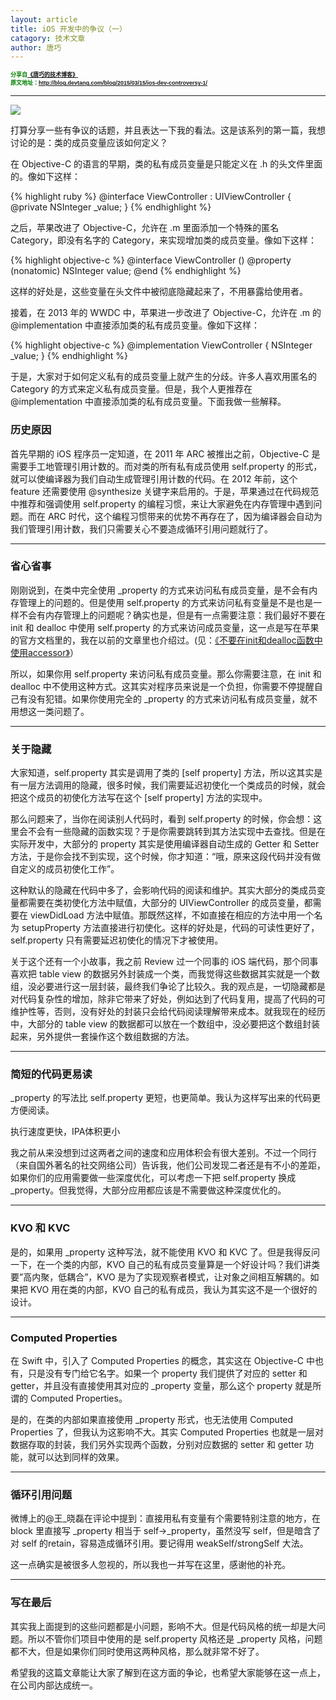 ```yaml
---
layout: article
title: iOS 开发中的争议（一）
catagory: 技术文章
author: 唐巧
---
```


<style type="text/css">
span.repost {
			color: green;
			font-family: sans-serif;
			font-size: 9px;
			font-weight: bold;
			display: inline-block
}
</style>

<span class="repost">
分享自<a href="http://blog.devtang.com/">《唐巧的技术博客》</a><br>
原文地址：<a href="http://blog.devtang.com/blog/2015/03/15/ios-dev-controversy-1/">http://blog.devtang.com/blog/2015/03/15/ios-dev-controversy-1/</a>
</span>
<hr>

<img src="http://blog.devtang.com/images/controversy.jpg">

打算分享一些有争议的话题，并且表达一下我的看法。这是该系列的第一篇，我想讨论的是：类的成员变量应该如何定义？

在 Objective-C 的语言的早期，类的私有成员变量是只能定义在 .h 的头文件里面的。像如下这样：

{% highlight ruby %}
@interface ViewController : UIViewController {
    @private
    NSInteger _value;
}
{% endhighlight %}

之后，苹果改进了 Objective-C，允许在 .m 里面添加一个特殊的匿名 Category，即没有名字的 Category，来实现增加类的成员变量。像如下这样：

{% highlight objective-c %}
@interface ViewController ()
@property (nonatomic) NSInteger value;
@end
{% endhighlight %}

这样的好处是，这些变量在头文件中被彻底隐藏起来了，不用暴露给使用者。

接着，在 2013 年的 WWDC 中，苹果进一步改进了 Objective-C，允许在 .m 的 @implementation 中直接添加类的私有成员变量。像如下这样：

{% highlight objective-c %}
@implementation ViewController {
    NSInteger _value;
}
{% endhighlight %}

于是，大家对于如何定义私有的成员变量上就产生的分歧。许多人喜欢用匿名的 Category 的方式来定义私有成员变量。但是，我个人更推荐在 @implementation 中直接添加类的私有成员变量。下面我做一些解释。

<h3>历史原因</h3>

首先早期的 iOS 程序员一定知道，在 2011 年 ARC 被推出之前，Objective-C 是需要手工地管理引用计数的。而对类的所有私有成员使用 self.property 的形式，就可以使编译器为我们自动生成管理引用计数的代码。在 2012 年前，这个 feature 还需要使用 @synthesize 关键字来启用的。于是，苹果通过在代码规范中推荐和强调使用 self.property 的编程习惯，来让大家避免在内存管理中遇到问题。而在 ARC 时代，这个编程习惯带来的优势不再存在了，因为编译器会自动为我们管理引用计数，我们只需要关心不要造成循环引用问题就行了。

<hr>

<h3>省心省事</h3>

刚刚说到，在类中完全使用 _property 的方式来访问私有成员变量，是不会有内存管理上的问题的。但是使用 self.property 的方式来访问私有变量是不是也是一样不会有内存管理上的问题呢？确实也是，但是有一点需要注意：我们最好不要在 init 和 dealloc 中使用 self.property 的方式来访问成员变量，这一点是写在苹果的官方文档里的，我在以前的文章里也介绍过。(见：<a href="http://blog.devtang.com/blog/2011/08/10/do-not-use-accessor-in-init-and-dealloc-method/">《不要在init和dealloc函数中使用accessor》</a>）

所以，如果你用 self.property 来访问私有成员变量。那么你需要注意，在 init 和 dealloc 中不使用这种方式。这其实对程序员来说是一个负担，你需要不停提醒自己有没有犯错。如果你使用完全的 _property 的方式来访问私有成员变量，就不用想这一类问题了。

<hr>

<h3>关于隐藏</h3>

大家知道，self.property 其实是调用了类的 [self property] 方法，所以这其实是有一层方法调用的隐藏，很多时候，我们需要延迟初使化一个类成员的时候，就会把这个成员的初使化方法写在这个 [self property] 方法的实现中。

那么问题来了，当你在阅读别人代码时，看到 self.property 的时候，你会想：这里会不会有一些隐藏的函数实现？于是你需要跳转到其方法实现中去查找。但是在实际开发中，大部分的 property 其实是使用编译器自动生成的 Getter 和 Setter 方法，于是你会找不到实现，这个时候，你才知道：“哦，原来这段代码并没有做自定义的成员初使化工作”。

这种默认的隐藏在代码中多了，会影响代码的阅读和维护。其实大部分的类成员变量都需要在类初使化方法中赋值，大部分的 UIViewController 的成员变量，都需要在 viewDidLoad 方法中赋值。那既然这样，不如直接在相应的方法中用一个名为 setupProperty 方法直接进行初使化。这样的好处是，代码的可读性更好了，self.property 只有需要延迟初使化的情况下才被使用。

关于这个还有一个小故事，我之前 Review 过一个同事的 iOS 端代码，那个同事喜欢把 table view 的数据另外封装成一个类，而我觉得这些数据其实就是一个数组，没必要进行这一层封装，最终我们争论了比较久。我的观点是，一切隐藏都是对代码复杂性的增加，除非它带来了好处，例如达到了代码复用，提高了代码的可维护性等，否则，没有好处的封装只会给代码阅读理解带来成本。就我现在的经历中，大部分的 table view 的数据都可以放在一个数组中，没必要把这个数组封装起来，另外提供一套操作这个数组数据的方法。

<hr>

<h3>简短的代码更易读</h3>

_property 的写法比 self.property 更短，也更简单。我认为这样写出来的代码更方便阅读。

执行速度更快，IPA体积更小

我之前从来没想到过这两者之间的速度和应用体积会有很大差别。不过一个同行（来自国外著名的社交网络公司）告诉我，他们公司发现二者还是有不小的差距，如果你们的应用需要做一些深度优化，可以考虑一下把 self.property 换成 _property。但我觉得，大部分应用都应该是不需要做这种深度优化的。

<hr>

<h3>KVO 和 KVC</h3>

是的，如果用 _property 这种写法，就不能使用 KVO 和 KVC 了。但是我得反问一下，在一个类的内部，KVO 自己的私有成员变量算是一个好设计吗？我们讲类要”高内聚，低耦合”，KVO 是为了实现观察者模式，让对象之间相互解耦的。如果把 KVO 用在类的内部，KVO 自己的私有成员，我认为其实这不是一个很好的设计。

<hr>

<h3>Computed Properties</h3>

在 Swift 中，引入了 Computed Properties 的概念，其实这在 Objective-C 中也有，只是没有专门给它名字。如果一个 property 我们提供了对应的 setter 和 getter，并且没有直接使用其对应的 _property 变量，那么这个 property 就是所谓的 Computed Properties。

是的，在类的内部如果直接使用 _property 形式，也无法使用 Computed Properties 了，但我认为这影响不大。其实 Computed Properties 也就是一层对数据存取的封装，我们另外实现两个函数，分别对应数据的 setter 和 getter 功能，就可以达到同样的效果。

<hr>

<h3>循环引用问题</h3>

微博上的@王_晓磊在评论中提到：直接用私有变量有个需要特别注意的地方，在 block 里直接写 _property 相当于 self->_property，虽然没写 self，但是暗含了对 self 的retain，容易造成循环引用。要记得用 weakSelf/strongSelf 大法。

这一点确实是被很多人忽视的，所以我也一并写在这里，感谢他的补充。

<hr>

<h3>写在最后</h3>

其实我上面提到的这些问题都是小问题，影响不大。但是代码风格的统一却是大问题。所以不管你们项目中使用的是 self.property 风格还是 _property 风格，问题都不大，但是如果你们同时使用这两种风格，那么就非常不好了。

希望我的这篇文章能让大家了解到在这方面的争论，也希望大家能够在这一点上，在公司内部达成统一。



